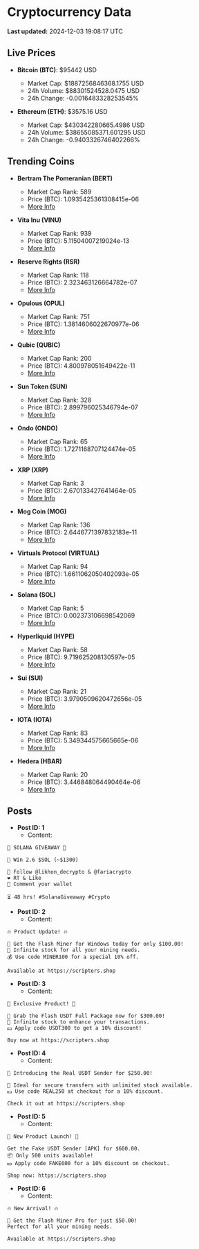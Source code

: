 # Cryptocurrency Data

**Last updated:** 2024-12-03 19:08:17 UTC

## Live Prices
- **Bitcoin (BTC)**: $95442 USD
  - Market Cap: $1887256846368.1755 USD
  - 24h Volume: $88301524528.0475 USD
  - 24h Change: -0.0016483328253545%

- **Ethereum (ETH)**: $3575.16 USD
  - Market Cap: $430342280665.4986 USD
  - 24h Volume: $38655085371.601295 USD
  - 24h Change: -0.9403326746402266%

## Trending Coins
- **Bertram The Pomeranian (BERT)**
  - Market Cap Rank: 589
  - Price (BTC): 1.0935425361308415e-06
  - [More Info](https://www.coingecko.com/en/coins/bertram-the-pomeranian)

- **Vita Inu (VINU)**
  - Market Cap Rank: 939
  - Price (BTC): 5.11504007219024e-13
  - [More Info](https://www.coingecko.com/en/coins/vita-inu)

- **Reserve Rights (RSR)**
  - Market Cap Rank: 118
  - Price (BTC): 2.323463126664782e-07
  - [More Info](https://www.coingecko.com/en/coins/reserve-rights)

- **Opulous (OPUL)**
  - Market Cap Rank: 751
  - Price (BTC): 1.3814606022670977e-06
  - [More Info](https://www.coingecko.com/en/coins/opulous)

- **Qubic (QUBIC)**
  - Market Cap Rank: 200
  - Price (BTC): 4.800978051649422e-11
  - [More Info](https://www.coingecko.com/en/coins/qubic)

- **Sun Token (SUN)**
  - Market Cap Rank: 328
  - Price (BTC): 2.899796025346794e-07
  - [More Info](https://www.coingecko.com/en/coins/sun-token)

- **Ondo (ONDO)**
  - Market Cap Rank: 65
  - Price (BTC): 1.7271168707124474e-05
  - [More Info](https://www.coingecko.com/en/coins/ondo)

- **XRP (XRP)**
  - Market Cap Rank: 3
  - Price (BTC): 2.670133427641464e-05
  - [More Info](https://www.coingecko.com/en/coins/xrp)

- **Mog Coin (MOG)**
  - Market Cap Rank: 136
  - Price (BTC): 2.6446771397832183e-11
  - [More Info](https://www.coingecko.com/en/coins/mog-coin)

- **Virtuals Protocol (VIRTUAL)**
  - Market Cap Rank: 94
  - Price (BTC): 1.6611062050402093e-05
  - [More Info](https://www.coingecko.com/en/coins/virtual-protocol)

- **Solana (SOL)**
  - Market Cap Rank: 5
  - Price (BTC): 0.002373106698542069
  - [More Info](https://www.coingecko.com/en/coins/solana)

- **Hyperliquid (HYPE)**
  - Market Cap Rank: 58
  - Price (BTC): 9.719625208130597e-05
  - [More Info](https://www.coingecko.com/en/coins/hyperliquid)

- **Sui (SUI)**
  - Market Cap Rank: 21
  - Price (BTC): 3.9790509620472656e-05
  - [More Info](https://www.coingecko.com/en/coins/sui)

- **IOTA (IOTA)**
  - Market Cap Rank: 83
  - Price (BTC): 5.349344575665665e-06
  - [More Info](https://www.coingecko.com/en/coins/iota)

- **Hedera (HBAR)**
  - Market Cap Rank: 20
  - Price (BTC): 3.446848064490464e-06
  - [More Info](https://www.coingecko.com/en/coins/hedera)

## Posts
- **Post ID: 1**
  - Content:
```
🚀 SOLANA GIVEAWAY 🚀

🎁 Win 2.6 $SOL (~$1300)

🤝 Follow @likhon_decrypto & @fariacrypto
❤️ RT & Like
💬 Comment your wallet

⏳ 48 hrs! #SolanaGiveaway #Crypto
```

- **Post ID: 2**
  - Content:
```
🔥 Product Update! 🔥

🚀 Get the Flash Miner for Windows today for only $100.00!
🔋 Infinite stock for all your mining needs.
💰 Use code MINER100 for a special 10% off.

Available at https://scripters.shop
```

- **Post ID: 3**
  - Content:
```
🎁 Exclusive Product! 🎁

💸 Grab the Flash USDT Full Package now for $300.00!
🎉 Infinite stock to enhance your transactions.
💵 Apply code USDT300 to get a 10% discount!

Buy now at https://scripters.shop
```

- **Post ID: 4**
  - Content:
```
💎 Introducing the Real USDT Sender for $250.00!

💼 Ideal for secure transfers with unlimited stock available.
💵 Use code REAL250 at checkout for a 10% discount.

Check it out at https://scripters.shop
```

- **Post ID: 5**
  - Content:
```
🚀 New Product Launch! 🚀

Get the Fake USDT Sender [APK] for $600.00.
📦 Only 500 units available!
💵 Apply code FAKE600 for a 10% discount on checkout.

Shop now: https://scripters.shop
```

- **Post ID: 6**
  - Content:
```
🔥 New Arrival! 🔥

💸 Get the Flash Miner Pro for just $50.00!
Perfect for all your mining needs.

Available at https://scripters.shop
```

